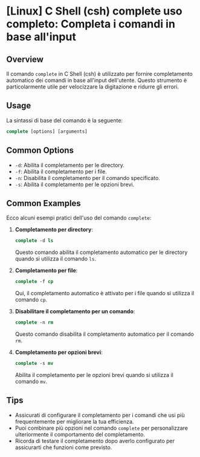 # [Linux] C Shell (csh) complete uso completo: Completa i comandi in base all'input

## Overview
Il comando `complete` in C Shell (csh) è utilizzato per fornire completamento automatico dei comandi in base all'input dell'utente. Questo strumento è particolarmente utile per velocizzare la digitazione e ridurre gli errori.

## Usage
La sintassi di base del comando è la seguente:

```csh
complete [options] [arguments]
```

## Common Options
- `-d`: Abilita il completamento per le directory.
- `-f`: Abilita il completamento per i file.
- `-n`: Disabilita il completamento per il comando specificato.
- `-s`: Abilita il completamento per le opzioni brevi.

## Common Examples
Ecco alcuni esempi pratici dell'uso del comando `complete`:

1. **Completamento per directory**:
   ```csh
   complete -d ls
   ```
   Questo comando abilita il completamento automatico per le directory quando si utilizza il comando `ls`.

2. **Completamento per file**:
   ```csh
   complete -f cp
   ```
   Qui, il completamento automatico è attivato per i file quando si utilizza il comando `cp`.

3. **Disabilitare il completamento per un comando**:
   ```csh
   complete -n rm
   ```
   Questo comando disabilita il completamento automatico per il comando `rm`.

4. **Completamento per opzioni brevi**:
   ```csh
   complete -s mv
   ```
   Abilita il completamento per le opzioni brevi quando si utilizza il comando `mv`.

## Tips
- Assicurati di configurare il completamento per i comandi che usi più frequentemente per migliorare la tua efficienza.
- Puoi combinare più opzioni nel comando `complete` per personalizzare ulteriormente il comportamento del completamento.
- Ricorda di testare il completamento dopo averlo configurato per assicurarti che funzioni come previsto.